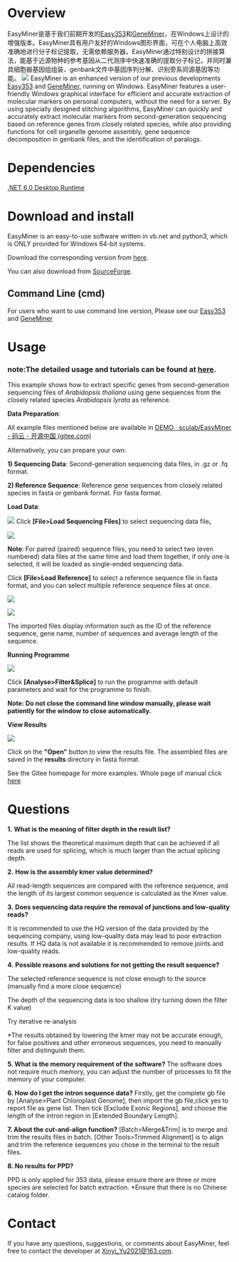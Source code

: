 
# Overview

EasyMiner是基于我们前期开发的[Easy353](https://github.com/plant720/Easy353)和[GeneMiner](https://github.com/sculab/GeneMiner)，在Windows上设计的增强版本。EasyMiner具有用户友好的Windows图形界面，可在个人电脑上高效准确地进行分子标记提取，无需依赖服务器。EasyMiner通过特别设计的拼接算法，能基于近源物种的参考基因从二代测序中快速准确的提取分子标记，并同时兼具细胞器基因组组装、genbank文件中基因序列分解、识别旁系同源基因等功能。
 ![](english_figs/main_page.jpg)
EasyMiner is an enhanced version of our previous developments [Easy353](https://github.com/plant720/Easy353) and [GeneMiner](https://github.com/sculab/GeneMiner), running on Windows. EasyMiner features a user-friendly Windows graphical interface for efficient and accurate extraction of molecular markers on personal computers, without the need for a server. By using specially designed stitching algorithms, EasyMiner can quickly and accurately extract molecular markers from second-generation sequencing based on reference genes from closely related species, while also providing functions for cell organelle genome assembly, gene sequence decomposition in genbank files, and  the identification of paralogs.
# Dependencies

[.NET 6.0 Desktop Runtime](https://dotnet.microsoft.com/zh-cn/download/dotnet/thank-you/runtime-desktop-6.0.21-windows-x64-installer)


# Download and install

EasyMiner is an easy-to-use software written in vb.net and python3, which is ONLY provided for Windows 64-bit systems.

Download the corresponding version from [here](http://life-bioinfo.tpddns.cn:8445/database/app/EasyMiner/).

You can also download from [SourceForge](https://sourceforge.net/projects/scueasyminer/).



## Command Line (cmd)

For users who want to use command line version, Please see our [Easy353](https://github.com/plant720/Easy353) and [GeneMiner](https://github.com/sculab/GeneMiner)

# Usage

### note:The detailed usage and tutorials can be found at [here](https://github.com/sculab/EasyMiner/blob/master/manual/ZH_CN/Manual_CH.pdf).
This example shows how to extract specific genes from second-generation sequencing files of *Arabidopsis thaliana* using gene sequences from the closely related species *Arabidopsis lyrata* as reference.

**Data Preparation**:

All example files mentioned below are available in
[DEMO · sculab/EasyMiner - 码云 - 开源中国 (gitee.com)](https://gitee.com/sculab/EasyMiner/tree/master/DEMO)

Alternatively, you can prepare your own:

**1) Sequencing Data**: Second-generation sequencing data files, in .gz or .fq format.

**2) Reference Sequence**: Reference gene sequences from closely related species in fasta or genbank format. For fasta format.
 

**Load Data**: 

![](english_figs/load_file.png)
Click **[File>Load Sequencing Files]** to select sequencing data file。

![](chinese_figs/示例测序输入.jpg)

**Note**: For paired (paired) sequence files, you need to select two (even numbered) data files at the same time and load them together, if only one is selected, it will be loaded as single-ended sequencing data.

Click **[File>Load Reference]** to select a reference sequence file in fasta format, and you can select multiple reference sequence files at once.

![](chinese_figs/示例参考序列.jpg)


 ![](chinese_figs/ref详细.jpg)

The imported files display information such as the ID of the reference sequence, gene name, number of sequences and average length of the sequence.



**Running Programme**

![](english_figs/analyse_ex.jpg)

Click **[Analyse>Filter&Splice]** to run the programme with default parameters and wait for the programme to finish.

**Note: Do not close the command line window manually, please wait patiently for the window to close automatically.** 

 

**View Results**

![](english_figs/find_results.jpg)

Click on the **"Open"** button to view the results file. The assembled files are saved in the **results** directory in fasta format.

See the Gitee homepage for more examples.
Whole page of manual click [here](D:\app\Gitee_easyminer\EasyMiner\manual\ZH_CN\readmeall.pdf)

# Questions
**1.** **What is the meaning of filter depth in the result list?**

The list shows the theoretical maximum depth that can be achieved if all reads are used for splicing, which is much larger than the actual splicing depth.

**2.** **How is the assembly kmer value determined?**

All read-length sequences are compared with the reference sequence, and the length of its largest common sequence is calculated as the Kmer value.

**3.** **Does sequencing data require the removal of junctions and low-quality reads?**

It is recommended to use the HQ version of the data provided by the sequencing company, using low-quality data may lead to poor extraction results. If HQ data is not available it is recommended to remove joints and low-quality reads.

**4.** **Possible reasons and solutions for not getting the result sequence?**

The selected reference sequence is not close enough to the source (manually find a more close sequence)

The depth of the sequencing data is too shallow (try turning down the filter K value)

Try iterative re-analysis

*The results obtained by lowering the kmer may not be accurate enough, for false positives and other erroneous sequences, you need to manually filter and distinguish them.

**5. What is the memory requirement of the software?**
The software does not require much memory, you can adjust the number of processes to fit the memory of your computer.

**6. How do I get the intron sequence data?**
Firstly, get the complete gb file by [Analyse>Plant Chloroplast Genome], then import the gb file,click yes to report file as gene list. Then tick [Exclude Exonic Regions], and choose the length of the intron region in [Extended Boundary Length].

**7. About the cut-and-align function?**
[Batch>Merge&Trim] is to merge and trim the results files in batch. [Other Tools>Trimmed Alignment] is to align and trim the reference sequences you chose in the terminal to the result files.

**8. No results for PPD?**

PPD is only applied for 353 data, please ensure there are three or more species are selected for batch extraction.
*Ensure that there is no Chinese catalog folder.

# Contact
If you have any questions, suggestions, or comments about EasyMiner, feel free to contact the developer at Xinyi_Yu2021@163.com.




